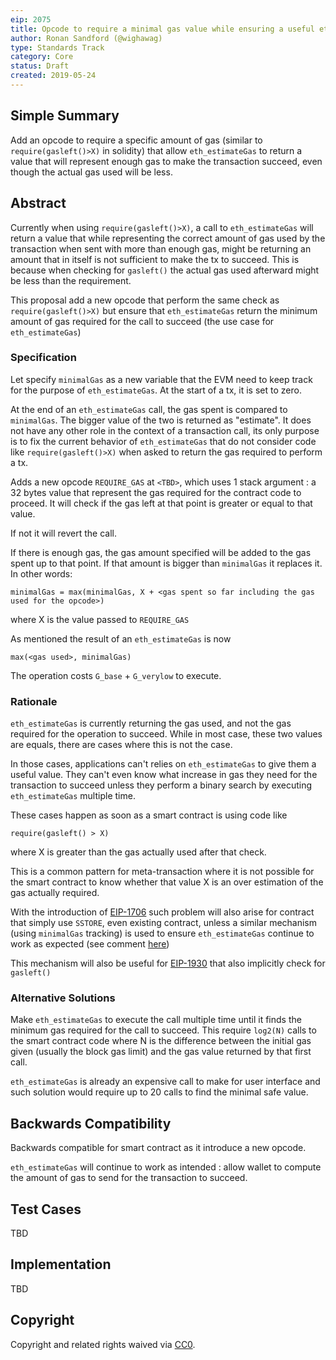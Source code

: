 ```yaml
---
eip: 2075
title: Opcode to require a minimal gas value while ensuring a useful eth_estimateGas
author: Ronan Sandford (@wighawag)
type: Standards Track
category: Core
status: Draft
created: 2019-05-24
---
```


## Simple Summary

Add an opcode to require a specific amount of gas (similar to ```require(gasleft()>X)``` in solidity) that allow ```eth_estimateGas``` to return a value that will represent enough gas to make the transaction succeed, even though the actual gas used will be less.

## Abstract

Currently when using ```require(gasleft()>X)```, a call to ```eth_estimateGas``` will return a value that while representing the correct amount of gas used by the transaction when sent with more than enough gas, might be returning an amount that in itself is not sufficient to make the tx to succeed. This is because when checking for `gasleft()` the actual gas used afterward might be less than the requirement.

This proposal add a new opcode that perform the same check as ```require(gasleft()>X)``` but ensure that ```eth_estimateGas``` return the minimum amount of gas required for the call to succeed (the use case for ```eth_estimateGas```)

### Specification
Let specify `minimalGas` as a new variable that the EVM need to keep track for the purpose of `eth_estimateGas`. At the start of a tx, it is set to zero.

At the end of an `eth_estimateGas` call, the gas spent is compared to `minimalGas`. The bigger value of the two is returned as "estimate". It does not have any other role in the context of a transaction call, its only purpose is to fix the current behavior of `eth_estimateGas` that do not consider code like `require(gasleft()>X)` when asked to return the gas required to perform a tx.

Adds a new opcode ```REQUIRE_GAS``` at `<TBD>`, which uses 1 stack argument : a 32 bytes value that represent the gas required for the contract code to proceed. It will check if the gas left at that point is greater or equal to that value.

If not it will revert the call. 

If there is enough gas, the gas amount specified will be added to the gas spent up to that point. If that amount is bigger than `minimalGas` it replaces it. In other words:
```
minimalGas = max(minimalGas, X + <gas spent so far including the gas used for the opcode>)
```
where X is the value passed to `REQUIRE_GAS`

As mentioned the result of an `eth_estimateGas` is now 
```
max(<gas used>, minimalGas)
```

The operation costs `G_base` + `G_verylow` to execute.

### Rationale

`eth_estimateGas` is currently returning the gas used, and not the gas required for the operation to succeed. While in most case, these two values are equals, there are cases where this is not the case.

In those cases, applications can't relies on `eth_estimateGas` to give them a useful value. They can't even know what increase in gas they need for the transaction to succeed unless they perform a binary search by executing `eth_estimateGas` multiple time.

These cases happen as soon as a smart contract is using code like
```
require(gasleft() > X)
```
where X is greater than the gas actually used after that check.

This is a common pattern for meta-transaction where it is not possible for the smart contract to know whether that value X is an over estimation of the gas actually required.

With the introduction of [EIP-1706](https://eips.ethereum.org/EIPS/eip-1706) such problem will also arise for contract that simply use `SSTORE`, even existing contract, unless a similar mechanism (using `minimalGas` tracking) is used to ensure `eth_estimateGas` continue to work as expected (see comment [here](https://github.com/alex-forshtat-tbk/EIPs/issues/1#issuecomment-495427734))

This mechanism will also be useful for [EIP-1930](https://eips.ethereum.org/EIPS/eip-1930) that also implicitly check for `gasleft()`

### Alternative Solutions

Make `eth_estimateGas` to execute the call multiple time until it finds the minimum gas required for the call to succeed. This require ```log2(N)``` calls to the smart contract code where N is the difference between the initial gas given (usually the block gas limit) and the gas value returned by that first call.

`eth_estimateGas` is already an expensive call to make for user interface and such solution would require up to 20 calls to find the minimal safe value.


## Backwards Compatibility

Backwards compatible for smart contract as it introduce a new opcode.

`eth_estimateGas` will continue to work as intended : allow wallet to compute the amount of gas to send for the transaction to succeed.

## Test Cases

TBD

## Implementation

TBD

## Copyright

Copyright and related rights waived via [CC0](https://creativecommons.org/publicdomain/zero/1.0/).

